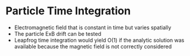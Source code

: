 # Particle Time Integration
* Electromagnetic field that is constant in time but varies spatially
* The particle ExB drift can be tested
* Leapfrog time integration would yield O(1) if the analytic solution was available 
  because the magnetic field is not correctly considered

